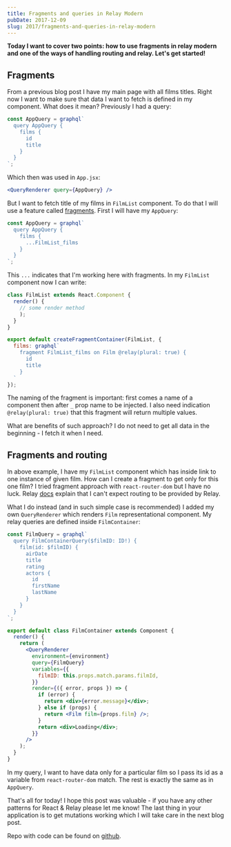 ```yaml
---
title: Fragments and queries in Relay Modern
pubDate: 2017-12-09
slug: 2017/fragments-and-queries-in-relay-modern
---
```


**Today I want to cover two points: how to use fragments in relay modern and one of the ways of handling routing and relay. Let's get started!**

## Fragments

From a previous blog post I have my main page with all films titles. Right now I want to make sure that data I want to fetch is defined in my component. What does it mean? Previously I had a query:

```js
const AppQuery = graphql`
  query AppQuery {
    films {
      id
      title
    }
  }
`;
```

Which then was used in `App.jsx`:

```jsx
<QueryRenderer query={AppQuery} />
```

But I want to fetch title of my films in `FilmList` component. To do that I will use a feature called [fragments](https://facebook.github.io/relay/docs/en/fragment-container.html). First I will have my `AppQuery`:

```js
const AppQuery = graphql`
  query AppQuery {
    films {
      ...FilmList_films
    }
  }
`;
```

This `...` indicates that I'm working here with fragments. In my `FilmList` component now I can write:

```jsx
class FilmList extends React.Component {
  render() {
    // some render method
    );
  }
}

export default createFragmentContainer(FilmList, {
  films: graphql`
    fragment FilmList_films on Film @relay(plural: true) {
      id
      title
    }
  `
});
```

The naming of the fragment is important: first comes a name of a component then after `_` prop name to be injected. I also need indication `@relay(plural: true)` that this fragment will return multiple values.

What are benefits of such approach? I do not need to get all data in the beginning - I fetch it when I need.

## Fragments and routing

In above example, I have my `FilmList` component which has inside link to one instance of given film. How can I create a fragment to get only for this one film? I tried fragment approach with `react-router-dom` but I have no luck. Relay [docs](https://facebook.github.io/relay/docs/en/routing.html) explain that I can't expect routing to be provided by Relay.

What I do instead (and in such simple case is recommended) I added my own `QueryRenderer` which renders `Film` representational component. My relay queries are defined inside `FilmContainer`:

```jsx
const FilmQuery = graphql`
  query FilmContainerQuery($filmID: ID!) {
    film(id: $filmID) {
      airDate
      title
      rating
      actors {
        id
        firstName
        lastName
      }
    }
  }
`;

export default class FilmContainer extends Component {
  render() {
    return (
      <QueryRenderer
        environment={environment}
        query={FilmQuery}
        variables={{
          filmID: this.props.match.params.filmId,
        }}
        render={({ error, props }) => {
          if (error) {
            return <div>{error.message}</div>;
          } else if (props) {
            return <Film film={props.film} />;
          }
          return <div>Loading</div>;
        }}
      />
    );
  }
}
```

In my query, I want to have data only for a particular film so I pass its id as a variable from `react-router-dom` match. The rest is exactly the same as in `AppQuery`.

That's all for today! I hope this post was valuable - if you have any other patterns for React & Relay please let me know! The last thing in your application is to get mutations working which I will take care in the next blog post.

Repo with code can be found on [github](https://github.com/krzysztofzuraw/personal-blog-projects/tree/master/blog_django_graphql_react_relay).
